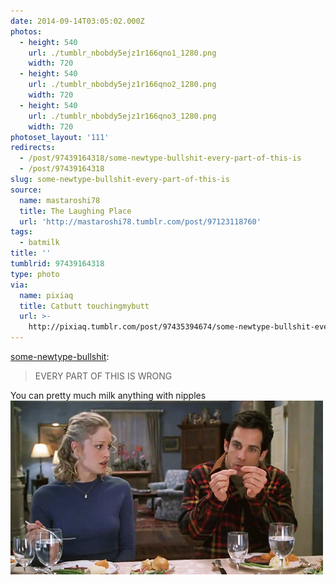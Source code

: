 ```yaml
---
date: 2014-09-14T03:05:02.000Z
photos:
  - height: 540
    url: ./tumblr_nbobdy5ejz1r166qno1_1280.png
    width: 720
  - height: 540
    url: ./tumblr_nbobdy5ejz1r166qno2_1280.png
    width: 720
  - height: 540
    url: ./tumblr_nbobdy5ejz1r166qno3_1280.png
    width: 720
photoset_layout: '111'
redirects:
  - /post/97439164318/some-newtype-bullshit-every-part-of-this-is
  - /post/97439164318
slug: some-newtype-bullshit-every-part-of-this-is
source:
  name: mastaroshi78
  title: The Laughing Place
  url: 'http://mastaroshi78.tumblr.com/post/97123118760'
tags:
  - batmilk
title: ''
tumblrid: 97439164318
type: photo
via:
  name: pixiaq
  title: Catbutt touchingmybutt
  url: >-
    http://pixiaq.tumblr.com/post/97435394674/some-newtype-bullshit-every-part-of-this-is
---
```

<p><a class="tumblr_blog" href="http://some-newtype-bullshit.tumblr.com/post/97274916000/every-part-of-this-is-wrong">some-newtype-bullshit</a>:</p>

<blockquote>
<p>EVERY PART OF THIS IS WRONG</p>
</blockquote>

<p>You can pretty much milk anything with nipples<br/><img src="./tumblr_ls6hobRDul1qdkp30o1_500.gif" alt=""/></p>
